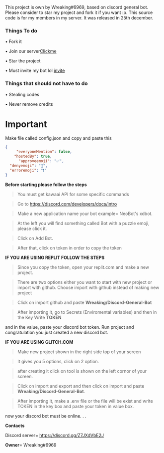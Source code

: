 This project is own by Wreaking#6969, based on discord general bot. Please consider to star my project and fork it if you want :p. This source code is for my members in my server. It was released in 25th december.

### Things To do
• Fork it

• Join our server[Clickme](https://discord.gg/Z7JXdVbE2J)

• Star the project

• Must invite my bot lol [invite](https://discord.com/api/oauth2/authorize?client_id=952093567856304139&permissions=8&scope=bot%20applications.commands)
### Things that should not have to do
• Stealing codes

• Never remove credits
# Important
Make file called config.json and copy and paste this
```json
{
     "everyoneMention": false,
    "hostedBy": true,
      "approveemoji": "✅",
  "denyemoji": "🚫",
  "erroremoji": "️❗"
}
```
**__Before starting please follow the steps__**
> You must get kawaai API for some specific commands

> Go to https://discord.com/developers/docs/intro

> Make a new application name your bot example= NeoBot's xdbot.

> At the left you will find something called Bot with a puzzle emoji, please click it.

> Click on Add Bot.

> After that, click on token in order to copy the token

 __IF YOU ARE USING REPLIT FOLLOW THE STEPS__

> Since you copy the token, open your replit.com and make a new project.

> There are two options either you want to start with new project or import with github. Choose import with github instead of making new project

> Click on import github and paste __Wreaking/Discord-General-Bot__

> After importing it, go to Secrets (Enviromental variables) and then in the Key Write __TOKEN__

and in the value, paste your discord bot token. Run project and congratulation you just created a new discord bot.

__IF YOU ARE USING GLITCH.COM__

> Make new project shown in the right side top of your screen

> It gives you 5 options, click on 2 option.

> after creating it click on tool is shown on the left cornor of your screen.

> Click on import and export and then click on import and paste __Wreaking/Discord-General-Bot__. 

> After importing it, make a .env file or the file will be exist and write TOKEN in the key box and paste your token in value box. 

now your discord bot must be online. . .


__Contacts__

Discord server= https://discord.gg/Z7JXdVbE2J

__Owner__= Wreaking#6969
